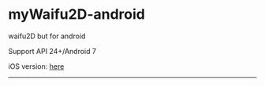 # myWaifu2D-android
 waifu2D but for android

 Support API 24+/Android 7 

 iOS version: [here](https://github.com/cranci1/waifu2D)

 ---
